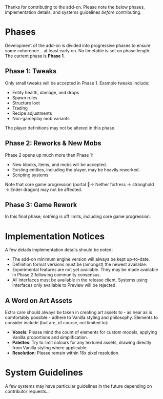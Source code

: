 Thanks for contributing to the add-on. Please note the below phases, implementation details, and systems guidelines *before* contributing.

# Phases
Development of the add-on is divided into progressive phases to ensure some coherence… at least early on. No timetable is set on phase length. The current phase is **Phase 1**.

## Phase 1: Tweaks
Only small tweaks will be accepted in Phase 1. Example tweaks include:

- Entity health, damage, and drops
- Spawn rules
- Structure loot
- Trading
- Recipe adjustments
- Non-gameplay mob variants

The player definitions may not be altered in this phase.

## Phase 2: Reworks & New Mobs
Phase 2 opens up much more than Phase 1:

- New blocks, items, and mobs will be accepted.
- Existing entities, including the player, may be heavily reworked.
- Scripting systems 

Note that core game progression (portal ⃯→ Nether fortress → stronghold → Ender dragon) may not be affected.

## Phase 3: Game Rework
In this final phase, *nothing* is off limits, including core game progression.

# Implementation Notices
A few details implementation details should be noted:

- The add-on minimum engine version will always be kept up-to-date.
- Definition format versions must be (amongst) the newest available.
- Experimental features are not yet available. They may be made available in Phase 2 following community consensus.
- All interfaces must be available in the release client. Systems using interfaces only available to Preview will be rejected.

## A Word on Art Assets
Extra care should always be taken in creating art assets to - as near as is comfortably possible - adhere to Vanilla styling and philosophy. Elements to consider include (but are, of course, not limited to):

- **Voxels**: Please mind the count of elements for custom models, applying Vanilla proportions and simplification.
- **Palettes**: Try to limit colours for any textured assets, drawing directly from Vanilla styling where applicable.
- **Resolution**: Please remain within 16x pixel resolution.

# System Guidelines
A few systems may have particular guidelines in the future depending on contributor requests…
